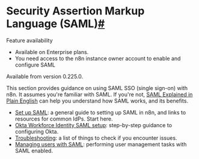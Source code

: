 [](https://github.com/n8n-io/n8n-docs/edit/main/docs/user-management/saml/index.md "Edit this page")

# Security Assertion Markup Language (SAML)[#](#security-assertion-markup-language-saml "Permanent link")

Feature availability

*   Available on Enterprise plans.
*   You need access to the n8n instance owner account to enable and configure SAML

Available from version 0.225.0.

This section provides guidance on using SAML SSO (single sign-on) with n8n. It assumes you're familiar with SAML. If you're not, [SAML Explained in Plain English](https://www.onelogin.com/learn/saml) can help you understand how SAML works, and its benefits.

*   [Set up SAML](setup/): a general guide to setting up SAML in n8n, and links to resources for common IdPs. Start here.
*   [Okta Workforce Identity SAML setup](okta/): step-by-step guidance to configuring Okta.
*   [Troubleshooting](troubleshooting/): a list of things to check if you encounter issues.
*   [Managing users with SAML](managing/): performing user management tasks with SAML enabled.